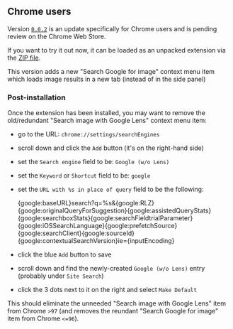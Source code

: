 ## Chrome users

Version [`0.0.2`](https://github.com/fanfare/disablegooglelens/releases/0.0.2) is an update specifically for Chrome users and is pending review on the Chrome Web Store.

If you want to try it out now, it can be loaded as an unpacked extension via the [ZIP file](https://github.com/fanfare/disablegooglelens/releases/download/0.0.2/disable-google-lens_manifest_v3_chrome-0.0.2.zip).

This version adds a new "Search Google for image" context menu item which loads image results in a new tab (instead of in the side panel)

### Post-installation

Once the extension has been installed, you may want to remove the old/redundant "Search image with Google Lens" context menu item:

- go to the URL: `chrome://settings/searchEngines`
- scroll down and click the `Add` button (it's on the right-hand side)
- set the `Search engine` field to be: `Google (w/o Lens)`
- set the `Keyword` or `Shortcut` field to be: `google`
- set the `URL with %s in place of query` field to be the following:

    {google:baseURL}search?q=%s&{google:RLZ}{google:originalQueryForSuggestion}{google:assistedQueryStats}{google:searchboxStats}{google:searchFieldtrialParameter}{google:iOSSearchLanguage}{google:prefetchSource}{google:searchClient}{google:sourceId}{google:contextualSearchVersion}ie={inputEncoding}
    
- click the blue `Add` button to save
- scroll down and find the newly-created `Google (w/o Lens)` entry (probably under `Site Search`)
- click the 3 dots next to it on the right and select `Make Default`

This should eliminate the unneeded "Search image with Google Lens" item from Chrome `>97` (and removes the reundant "Search Google for image" item from Chrome `<=96`).
